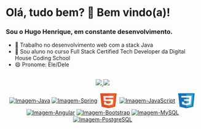 # Olá, tudo bem? 👋 Bem vindo(a)! 

### Sou o Hugo Henrique, em constante desenvolvimento.

- 🔭 Trabalho no desenvolvimento web com a stack Java
- 🌱 Sou aluno no curso Full Stack Certified Tech Developer da Digital House Coding School
- 😄 Pronome: Ele/Dele

##

<div align="center">
  <a href="https://github.com/Hugo0307">
  <img height="160em" src="https://github-readme-stats.vercel.app/api?username=Hugo0307&show_icons=true&theme=gruvbox&include_all_commits=true&count_private=true"/>
  <img height="160em" src="https://github-readme-stats.vercel.app/api/top-langs/?username=Hugo0307&layout=compact&langs_count=7&theme=gruvbox"/></a>
</div>

<div style="display: inline_block" align="center"><br>
  <a href="https://www.oracle.com/br/java/">
    <img align="center" title="Java" alt="Imagem-Java" height="40" width="50" src="https://cdn.jsdelivr.net/gh/devicons/devicon/icons/java/java-original.svg"></a>
  <a href="https://spring.io/">
    <img align="center" title="Spring" alt="Imagem-Spring" height="40" width="50" src="https://cdn.jsdelivr.net/gh/devicons/devicon/icons/spring/spring-original.svg"></a>
  <a href="https://developer.mozilla.org/pt-BR/docs/Web/HTML">
    <img align="center" title="HTML5" alt="Imagem-HTML" height="40" width="50" src="https://raw.githubusercontent.com/devicons/devicon/master/icons/html5/html5-original.svg"></a>
  <a href="https://developer.mozilla.org/pt-BR/docs/Web/JavaScript">
    <img align="center" title="JavaScript" alt="Imagem-JavaScript" height="40" width="50" src="https://cdn.jsdelivr.net/gh/devicons/devicon/icons/javascript/javascript-original.svg"></a>
  <a href="https://developer.mozilla.org/pt-BR/docs/Web/CSS">
    <img align="center" title="CSS3" alt="Imagem-CSS" height="40" width="50" src="https://raw.githubusercontent.com/devicons/devicon/master/icons/css3/css3-original.svg">   </a>
  <a href="https://angular.io/">
    <img align="center" title="Angular" alt="Imagem-Angular" height="40" width="50" src="https://cdn.jsdelivr.net/gh/devicons/devicon/icons/angularjs/angularjs-original.svg"></a>
  <a href="https://getbootstrap.com/">
    <img align="center" title="Bootstrap" alt="Imagem-Bootstrap" height="40" width="50" src="https://cdn.jsdelivr.net/gh/devicons/devicon/icons/bootstrap/bootstrap-original.svg"></a>
  <a href="https://www.mysql.com/">
    <img align="center" title="MySQL" alt="Imagem-MySQL" height="40" width="50" src="https://cdn.jsdelivr.net/gh/devicons/devicon/icons/mysql/mysql-original.svg"></a>
  <a href="https://www.postgresql.org/">
    <img align="center" title="PostgreSQL" alt="Imagem-PostgreSQL" height="40" width="50" src="https://cdn.jsdelivr.net/gh/devicons/devicon/icons/postgresql/postgresql-original.svg"></a>
</div>
